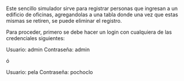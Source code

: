 Este sencillo simulador sirve para registrar personas que ingresan a un edificio de oficinas, agregandolas a una tabla donde una vez que estas mismas se retiren, se puede eliminar el registro.

Para proceder, primero se debe hacer un login con cualquiera de las credenciales siguientes:

Usuario: admin
Contraseña: admin

ó

Usuario: pela
Contraseña: pochoclo
